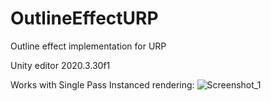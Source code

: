 # OutlineEffectURP
Outline effect implementation for URP

Unity editor 2020.3.30f1

Works with Single Pass Instanced rendering:
![Screenshot_1](https://user-images.githubusercontent.com/56486410/160338450-008864c3-2858-4dbc-94d0-8b35a91267c6.png)
